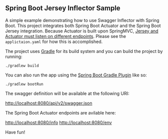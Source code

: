 ## Spring Boot Jersey Inflector Sample

A simple example demonstrating how to use Swagger Inflector with Spring Boot. This project integrates both Spring Boot Actuator and the Spring Boot Jersey integration. Because Actuator is built upon SpringMVC, [Jersey and Actuator must listen on different endpoints](http://docs.spring.io/spring-boot/docs/current/reference/html/howto-actuator.html#howto-use-actuator-with-jersey). Please see the `applictaion.yaml` for how this is accomplished. 


The project uses [Gradle](https://gradle.org/) for its build system and you can build the project by running:

	./gradlew build

You can also run the app using the [Spring Boot Gradle Plugin](http://docs.spring.io/spring-boot/docs/current/reference/html/build-tool-plugins-gradle-plugin.html) like so: 

	./gradlew bootRun

The swagger definition will be available at the following URI:

[http://localhost:8080/api/v2/swagger.json](http://localhost:8080/api/v2/swagger.json)

The Spring Boot Actuator endpoints are avilable here:

[http://localhost:8080/info](http://localhost:8080/info)
[http://localhost:8080/env](http://localhost:8080/env)

Have fun!


